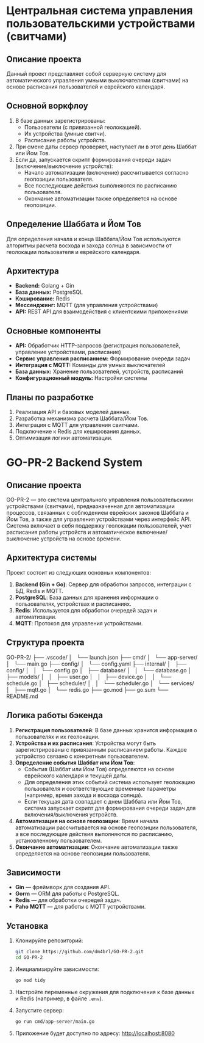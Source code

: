 # Центральная система управления пользовательскими устройствами (свитчами)

## Описание проекта
Данный проект представляет собой серверную систему для автоматического управления умными выключателями (свитчами) на основе расписания пользователей и еврейского календаря.

## Основной воркфлоу
1. В базе данных зарегистрированы:
   - Пользователи (с привязанной геолокацией).
   - Их устройства (умные свитчи).
   - Расписание работы устройств.
2. При смене даты сервер проверяет, наступает ли в этот день Шаббат или Йом Тов.
3. Если да, запускается скрипт формирования очереди задач (включение/выключение устройств):
   - Начало автоматизации (включение) рассчитывается согласно геопозиции пользователя.
   - Все последующие действия выполняются по расписанию пользователя.
   - Окончание автоматизации также определяется на основе геопозиции.

## Определение Шаббата и Йом Тов
Для определения начала и конца Шаббата/Йом Тов используются алгоритмы расчета восхода и захода солнца в зависимости от геолокации пользователя и еврейского календаря.

## Архитектура
- **Backend:** Golang + Gin
- **База данных:** PostgreSQL
- **Кэширование:** Redis
- **Мессенджинг:** MQTT (для управления устройствами)
- **API:** REST API для взаимодействия с клиентскими приложениями

## Основные компоненты
- **API:** Обработчик HTTP-запросов (регистрация пользователей, управление устройствами, расписание)
- **Сервис управления расписанием:** Формирование очереди задач
- **Интеграция с MQTT:** Команды для умных выключателей
- **База данных:** Хранение пользователей, устройств, расписаний
- **Конфигурационный модуль:** Настройки системы

## Планы по разработке
1. Реализация API и базовых моделей данных.
2. Разработка механизма расчета Шаббата/Йом Тов.
3. Интеграция с MQTT для управления свитчами.
4. Подключение к Redis для кеширования данных.
5. Оптимизация логики автоматизации.
















# GO-PR-2 Backend System

## Описание проекта

GO-PR-2 — это система центрального управления пользовательскими устройствами (свитчами), предназначенная для автоматизации процессов, связанных с соблюдением еврейских законов Шаббата и Йом Тов, а также для управления устройствами через интерфейс API. Система включает в себя поддержку геолокации пользователей, учет расписания работы устройств и автоматическое включение/выключение устройств на основе времени.

## Архитектура системы

Проект состоит из следующих основных компонентов:
1. **Backend (Gin + Go)**: Сервер для обработки запросов, интеграции с БД, Redis и MQTT.
2. **PostgreSQL**: База данных для хранения информации о пользователях, устройствах и расписаниях.
3. **Redis**: Используется для обработки очередей задач и автоматизации.
4. **MQTT**: Протокол для управления устройствами.

## Структура проекта

GO-PR-2/
├── .vscode/
│   └── launch.json
├── cmd/
│   └── app-server/
│       └── main.go
├── config/
│   └── config.yaml
├── internal/
│   ├── config/
│   │   └── config.go
│   ├── database/
│   │   └── database.go
│   ├── models/
│   │   ├── user.go
│   │   ├── device.go
│   │   └── schedule.go
│   ├── scheduler/
│   │   └── scheduler.go
│   └── services/
│       ├── mqtt.go
│       └── redis.go
├── go.mod
├── go.sum
└── README.md


## Логика работы бэкенда

1. **Регистрация пользователей**: В базе данных хранится информация о пользователях и их геолокации.
2. **Устройства и их расписания**: Устройства могут быть зарегистрированы с привязанным расписанием работы. Каждое устройство связано с конкретным пользователем.
3. **Определение события Шаббат или Йом Тов**: 
   - События (Шаббат или Йом Тов) определяются на основе еврейского календаря и текущей даты.
   - Для определения этих событий система использует геолокацию пользователя и соответствующие временные параметры (например, время захода и восхода солнца).
   - Если текущая дата совпадает с днем Шаббата или Йом Тов, система запускает скрипт для формирования очереди задач для включения/выключения устройств.
4. **Автоматизация на основе геопозиции**: Время начала автоматизации рассчитывается на основе геопозиции пользователя, а все последующие действия выполняются по расписанию, установленному пользователем.
5. **Окончание автоматизации**: Окончание автоматизации также определяется на основе геопозиции пользователя.

## Зависимости

- **Gin** — фреймворк для создания API.
- **Gorm** — ORM для работы с PostgreSQL.
- **Redis** — для обработки очередей задач.
- **Paho MQTT** — для работы с MQTT устройствами.

## Установка

1. Клонируйте репозиторий:
    ```bash
    git clone https://github.com/dm4brl/GO-PR-2.git
    cd GO-PR-2
    ```

2. Инициализируйте зависимости:
    ```bash
    go mod tidy
    ```

3. Настройте переменные окружения для подключения к базе данных и Redis (например, в файле `.env`).

4. Запустите сервер:
    ```bash
    go run cmd/app-server/main.go
    ```

5. Приложение будет доступно по адресу: [http://localhost:8080](http://localhost:8080)

